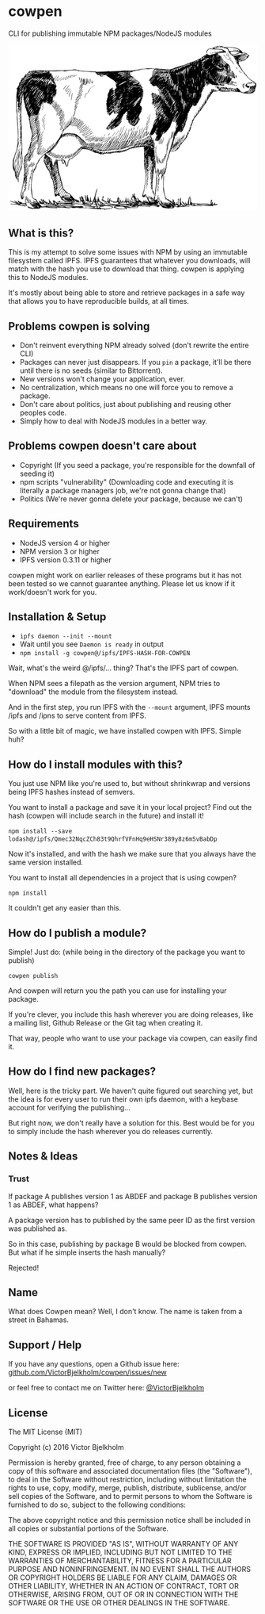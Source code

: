 # cowpen

CLI for publishing immutable NPM packages/NodeJS modules

![cowpen logo](logo.png)

## What is this?

This is my attempt to solve some issues with NPM by using an immutable filesystem called IPFS. IPFS guarantees that whatever you downloads, will match with the hash you use to download that thing. cowpen is applying this to NodeJS modules.

It's mostly about being able to store and retrieve packages in a safe way that allows you to have reproducible builds, at all times.

## Problems cowpen is solving

* Don't reinvent everything NPM already solved (don't rewrite the entire CLI)
* Packages can never just disappears. If you `pin` a package, it'll be there until there is no seeds (similar to Bittorrent).
* New versions won't change your application, ever.
* No centralization, which means no one will force you to remove a package.
* Don't care about politics, just about publishing and reusing other peoples code.
* Simply how to deal with NodeJS modules in a better way.

## Problems cowpen doesn't care about

* Copyright (If you seed a package, you're responsible for the downfall of seeding it)
* npm scripts "vulnerability" (Downloading code and executing it is literally a package managers job, we're not gonna change that)
* Politics (We're never gonna delete your package, because we can't)

## Requirements

* NodeJS version 4 or higher
* NPM version 3 or higher
* IPFS version 0.3.11 or higher

cowpen might work on earlier releases of these programs but it has not been tested so we cannot guarantee anything.
Please let us know if it work/doesn't work for you.

## Installation & Setup

* `ipfs daemon --init --mount`
* Wait until you see `Daemon is ready` in output
* `npm install -g cowpen@/ipfs/IPFS-HASH-FOR-COWPEN`

Wait, what's the weird @/ipfs/... thing? That's the IPFS part of cowpen.

When NPM sees a filepath as the version argument, NPM tries to "download" the module from the filesystem instead.

And in the first step, you run IPFS with the `--mount` argument, IPFS mounts /ipfs and /ipns to serve content from IPFS.

So with a little bit of magic, we have installed cowpen with IPFS. Simple huh?

## How do I install modules with this?

You just use NPM like you're used to, but without shrinkwrap and versions being IPFS hashes instead of semvers.

You want to install a package and save it in your local project?
Find out the hash (cowpen will include search in the future) and install it!

```
npm install --save lodash@/ipfs/Qmec32NqcZCh83t9QhrfVFnHq9eHSNr389y8z6mSvBabDp
```

Now it's installed, and with the hash we make sure that you always have the same version installed.

You want to install all dependencies in a project that is using cowpen?

```
npm install
```

It couldn't get any easier than this.

## How do I publish a module?

Simple! Just do: (while being in the directory of the package you want to publish)

```
cowpen publish
```

And cowpen will return you the path you can use for installing your package.

If you're clever, you include this hash wherever you are doing releases, like a mailing list, Github Release or the Git tag when creating it.

That way, people who want to use your package via cowpen, can easily find it.

## How do I find new packages?

Well, here is the tricky part. We haven't quite figured out searching yet, but the idea
is for every user to run their own ipfs daemon, with a keybase account for verifying the publishing...

But right now, we don't really have a solution for this. Best would be for you to simply
include the hash wherever you do releases currently.

## Notes & Ideas

### Trust

If package A publishes version 1 as ABDEF and package B publishes version 1 as ABDEF, what happens?

A package version has to published by the same peer ID as the first version was published as.

So in this case, publishing by package B would be blocked from cowpen. But what if he simple inserts the hash manually?

Rejected!

## Name

What does Cowpen mean? Well, I don't know. The name is taken from a street in Bahamas.

## Support / Help

If you have any questions, open a Github issue here:
[github.com/VictorBjelkholm/cowpen/issues/new](https://github.com/VictorBjelkholm/cowpen/issues/new)

or feel free to contact me on Twitter here:
[@VictorBjelkholm](https://twitter.com/VictorBjelkholm)

## License

The MIT License (MIT)

Copyright (c) 2016 Victor Bjelkholm

Permission is hereby granted, free of charge, to any person obtaining a copy of this software and associated documentation files (the "Software"), to deal in the Software without restriction, including without limitation the rights to use, copy, modify, merge, publish, distribute, sublicense, and/or sell copies of the Software, and to permit persons to whom the Software is furnished to do so, subject to the following conditions:

The above copyright notice and this permission notice shall be included in all copies or substantial portions of the Software.

THE SOFTWARE IS PROVIDED "AS IS", WITHOUT WARRANTY OF ANY KIND, EXPRESS OR IMPLIED, INCLUDING BUT NOT LIMITED TO THE WARRANTIES OF MERCHANTABILITY, FITNESS FOR A PARTICULAR PURPOSE AND NONINFRINGEMENT. IN NO EVENT SHALL THE AUTHORS OR COPYRIGHT HOLDERS BE LIABLE FOR ANY CLAIM, DAMAGES OR OTHER LIABILITY, WHETHER IN AN ACTION OF CONTRACT, TORT OR OTHERWISE, ARISING FROM, OUT OF OR IN CONNECTION WITH THE SOFTWARE OR THE USE OR OTHER DEALINGS IN THE SOFTWARE.
